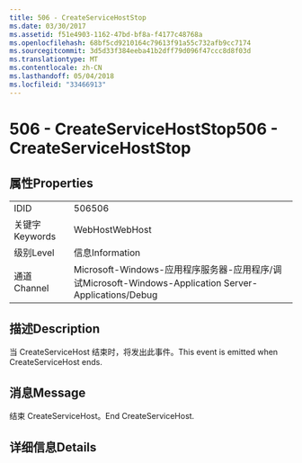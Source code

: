 ```yaml
---
title: 506 - CreateServiceHostStop
ms.date: 03/30/2017
ms.assetid: f51e4903-1162-47bd-bf8a-f4177c48768a
ms.openlocfilehash: 68bf5cd9210164c79613f91a55c732afb9cc7174
ms.sourcegitcommit: 3d5d33f384eeba41b2dff79d096f47ccc8d8f03d
ms.translationtype: MT
ms.contentlocale: zh-CN
ms.lasthandoff: 05/04/2018
ms.locfileid: "33466913"
---
```

# <a name="506---createservicehoststop"></a><span data-ttu-id="12682-102">506 - CreateServiceHostStop</span><span class="sxs-lookup"><span data-stu-id="12682-102">506 - CreateServiceHostStop</span></span>
## <a name="properties"></a><span data-ttu-id="12682-103">属性</span><span class="sxs-lookup"><span data-stu-id="12682-103">Properties</span></span>  
  
|||  
|-|-|  
|<span data-ttu-id="12682-104">ID</span><span class="sxs-lookup"><span data-stu-id="12682-104">ID</span></span>|<span data-ttu-id="12682-105">506</span><span class="sxs-lookup"><span data-stu-id="12682-105">506</span></span>|  
|<span data-ttu-id="12682-106">关键字</span><span class="sxs-lookup"><span data-stu-id="12682-106">Keywords</span></span>|<span data-ttu-id="12682-107">WebHost</span><span class="sxs-lookup"><span data-stu-id="12682-107">WebHost</span></span>|  
|<span data-ttu-id="12682-108">级别</span><span class="sxs-lookup"><span data-stu-id="12682-108">Level</span></span>|<span data-ttu-id="12682-109">信息</span><span class="sxs-lookup"><span data-stu-id="12682-109">Information</span></span>|  
|<span data-ttu-id="12682-110">通道</span><span class="sxs-lookup"><span data-stu-id="12682-110">Channel</span></span>|<span data-ttu-id="12682-111">Microsoft-Windows-应用程序服务器-应用程序/调试</span><span class="sxs-lookup"><span data-stu-id="12682-111">Microsoft-Windows-Application Server-Applications/Debug</span></span>|  
  
## <a name="description"></a><span data-ttu-id="12682-112">描述</span><span class="sxs-lookup"><span data-stu-id="12682-112">Description</span></span>  
 <span data-ttu-id="12682-113">当 CreateServiceHost 结束时，将发出此事件。</span><span class="sxs-lookup"><span data-stu-id="12682-113">This event is emitted when CreateServiceHost ends.</span></span>  
  
## <a name="message"></a><span data-ttu-id="12682-114">消息</span><span class="sxs-lookup"><span data-stu-id="12682-114">Message</span></span>  
 <span data-ttu-id="12682-115">结束 CreateServiceHost。</span><span class="sxs-lookup"><span data-stu-id="12682-115">End CreateServiceHost.</span></span>  
  
## <a name="details"></a><span data-ttu-id="12682-116">详细信息</span><span class="sxs-lookup"><span data-stu-id="12682-116">Details</span></span>
